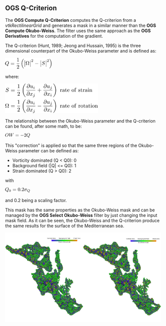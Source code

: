 ## OGS Q-Criterion

The **OGS Compute Q-Criterion** computes the Q-criterion from a _vtkRectilinearGrid_ and generates a mask in a similar manner than the 
**OGS Compute Okubo-Weiss**. The filter uses the same approach as the **OGS Derivatives** for the computation of the gradient.

The Q-criterion (Hunt, 1989; Jeong and Hussain, 1995) is the three dimensional counterpart of the Okubo-Weiss parameter and is defined as:

<img src="https://github.com/inogs/OGSParaviewSuite/blob/master/OGSPlugins/OGSQCriterion/doc/eq1.png" alt="" width="150"/>

where:

<img src="https://github.com/inogs/OGSParaviewSuite/blob/master/OGSPlugins/OGSQCriterion/doc/eq2.png" alt="" width="300"/>

The relationship between the Okubo-Weiss parameter and the Q-criterion can be found, after some math, to be:

<img src="https://github.com/inogs/OGSParaviewSuite/blob/master/OGSPlugins/OGSQCriterion/doc/eq3.png" alt="" width="80"/>

This "correction" is applied so that the same three regions of the Okubo-Weiss parameter can be defined as:
* Vorticity dominated (Q < Q0): 0
* Background field (|Q| <= Q0): 1
* Strain dominated (Q > Q0): 2

with

<img src="https://github.com/inogs/OGSParaviewSuite/blob/master/OGSPlugins/OGSQCriterion/doc/eq4.png" alt="" width="80"/>

and 0.2 being a scaling factor.

This mask has the same properties as the Okubo-Weiss mask and can be managed by the **OGS Select Okubo-Weiss** filter by just changing the input mask field. As it can be seen, the Okubo-Weiss and the Q-criterion produce the same results for the surface of the Mediterranean sea.

<img src="https://github.com/inogs/OGSParaviewSuite/blob/master/OGSPlugins/OGSQCriterion/doc/QvsOW2.png" alt="" width="1000"/>